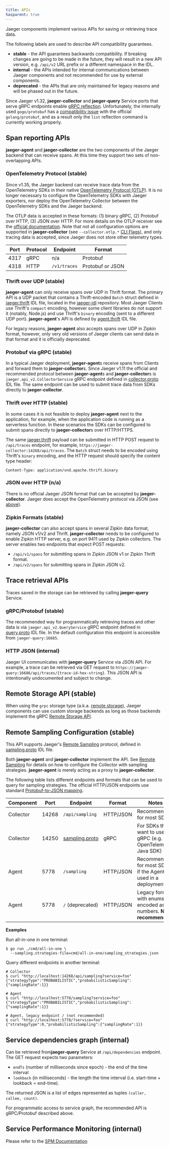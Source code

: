 ```yaml
---
title: APIs
hasparent: true
---
```


Jaeger components implement various APIs for saving or retrieving trace data.

The following labels are used to describe API compatibility guarantees.

* **stable** - the API guarantees backwards compatibility. If breaking changes are going to be made in the future, they will result in a new API version, e.g. `/api/v2` URL prefix or a different namespace in the IDL.
* **internal** - the APIs intended for internal communications between Jaeger components and not recommended for use by external components.
* **deprecated** - the APIs that are only maintained for legacy reasons and will be phased out in the future.

Since Jaeger v1.32, **jaeger-collector** and **jaeger-query** Service ports that serve gRPC endpoints enable [gRPC reflection][grpc-reflection]. Unfortunately, the internally used `gogo/protobuf` has a [compatibility issue][gogo-reflection] with the official `golang/protobuf`, and as a result only the `list` reflection command is currently working properly.

## Span reporting APIs

**jaeger-agent** and **jaeger-collector** are the two components of the Jaeger backend that can receive spans. At this time they support two sets of non-overlapping APIs.

### OpenTelemetry Protocol (stable)

Since v1.35, the Jaeger backend can receive trace data from the OpenTelemetry SDKs in their native [OpenTelemetry Protocol (OTLP)][otlp]. It is no longer necessary to configure the OpenTelemetry SDKs with Jaeger exporters, nor deploy the OpenTelemetry Collector between the OpenTelemetry SDKs and the Jaeger backend.

The OTLP data is accepted in these formats: (1) binary gRPC, (2) Protobuf over HTTP, (3) JSON over HTTP. For more details on the OTLP receiver see the [official documentation][otlp-rcvr]. Note that not all configuration options are supported in **jaeger-collector** (see `--collector.otlp.*` [CLI Flags](../cli/#jaeger-collector)), and only tracing data is accepted, since Jaeger does not store other telemetry types.

| Port  | Protocol | Endpoint     | Format
| ----- | -------  | ------------ | ----
| 4317  | gRPC     | n/a          | Protobuf
| 4318  | HTTP     | `/v1/traces` | Protobuf or JSON

[otlp-rcvr]: https://github.com/open-telemetry/opentelemetry-collector/blob/main/receiver/otlpreceiver/README.md
[otlp]: https://github.com/open-telemetry/opentelemetry-proto/blob/main/docs/specification.md

### Thrift over UDP (stable)

**jaeger-agent** can only receive spans over UDP in Thrift format. The primary API is a UDP packet that contains a Thrift-encoded `Batch` struct defined in [jaeger.thrift] IDL file, located in the [jaeger-idl] repository. Most Jaeger Clients use Thrift's `compact` encoding, however some client libraries do not support it (notably, Node.js) and use Thrift's `binary` encoding (sent to  a different UDP port). **jaeger-agent**'s API is defined by [agent.thrift] IDL file.

For legacy reasons, **jaeger-agent** also accepts spans over UDP in Zipkin format, however, only very old versions of Jaeger clients can send data in that format and it is officially deprecated.

### Protobuf via gRPC (stable)

In a typical Jaeger deployment, **jaeger-agent**s receive spans from Clients and forward them to **jaeger-collector**s. Since Jaeger v1.11 the official and recommended protocol between **jaeger-agent**s and **jaeger-collector**s is `jaeger.api_v2.CollectorService` gRPC endpoint defined in [collector.proto] IDL file. The same endpoint can be used to submit trace data from SDKs directly to **jaeger-collector**.

### Thrift over HTTP (stable)

In some cases it is not feasible to deploy **jaeger-agent** next to the application, for example, when the application code is running as a serverless function. In these scenarios the SDKs can be configured to submit spans directly to **jaeger-collector**s over HTTP/HTTPS.

The same [jaeger.thrift] payload can be submitted in HTTP POST request to `/api/traces` endpoint, for example, `https://jaeger-collector:14268/api/traces`. The `Batch` struct needs to be encoded using Thrift's `binary` encoding, and the HTTP request should specify the content type header:

```
Content-Type: application/vnd.apache.thrift.binary
```

### JSON over HTTP (n/a)

There is no official Jaeger JSON format that can be accepted by **jaeger-collector**.
Jaeger does accept the OpenTelemetry protocol via JSON (see [above](#opentelemetry-protocol-stable)).

### Zipkin Formats (stable)

**jaeger-collector** can also accept spans in several Zipkin data format, namely JSON v1/v2 and Thrift. **jaeger-collector** needs to be configured to enable Zipkin HTTP server, e.g. on port 9411 used by Zipkin collectors. The server enables two endpoints that expect POST requests:

* `/api/v1/spans` for submitting spans in Zipkin JSON v1 or Zipkin Thrift format.
* `/api/v2/spans` for submitting spans in Zipkin JSON v2.

## Trace retrieval APIs

Traces saved in the storage can be retrieved by calling **jaeger-query** Service.

### gRPC/Protobuf (stable)

The recommended way for programmatically retrieving traces and other data is via `jaeger.api_v2.QueryService` gRPC endpoint defined in [query.proto] IDL file. In the default configuration this endpoint is accessible from `jaeger-query:16685`.

### HTTP JSON (internal)

Jaeger UI communicates with **jaeger-query** Service via JSON API. For example, a trace can be retrieved via GET request to `https://jaeger-query:16686/api/traces/{trace-id-hex-string}`. This JSON API is intentionally undocumented and subject to change.

## Remote Storage API (stable)

When using the `grpc` storage type (a.k.a. [remote storage](../deployment/#remote-storage)), Jaeger components can use custom storage backends as long as those backends implement the gRPC [Remote Storage API][storage.proto].

## Remote Sampling Configuration (stable)

This API supports Jaeger's [Remote Sampling](../sampling/#remote-sampling) protocol, defined in [sampling.proto] IDL file.

Both **jaeger-agent** and **jaeger-collector** implement the API. See [Remote Sampling](../sampling/#remote-sampling) for details on how to configure the Collector with sampling strategies. **jaeger-agent** is merely acting as a proxy to **jaeger-collector**.

The following table lists different endpoints and formats that can be used to query for sampling strategies. The official HTTP/JSON endpoints use standard [Protobuf-to-JSON mapping](https://developers.google.com/protocol-buffers/docs/proto3#json).

Component | Port  | Endpoint          | Format    | Notes
--------- | ----- | ----------------- | --------- | -----
Collector | 14268 | `/api/sampling`   | HTTP/JSON | Recommended for most SDKs
Collector | 14250 | [sampling.proto]  | gRPC      | For SDKs that want to use gRPC (e.g. OpenTelemetry Java SDK)
Agent     | 5778  | `/sampling`       | HTTP/JSON | Recommended for most SDKs if the Agent is used in a deployment
Agent     | 5778  | `/` (deprecated)  | HTTP/JSON | Legacy format, with enums encoded as numbers. **Not recommended.**

**Examples**

Run all-in-one in one terminal:
```shell
$ go run ./cmd/all-in-one \
  --sampling.strategies-file=cmd/all-in-one/sampling_strategies.json
```

Query different endpoints in another terminal:
```shell
# Collector
$ curl "http://localhost:14268/api/sampling?service=foo"
{"strategyType":"PROBABILISTIC","probabilisticSampling":{"samplingRate":1}}

# Agent
$ curl "http://localhost:5778/sampling?service=foo"
{"strategyType":"PROBABILISTIC","probabilisticSampling":{"samplingRate":1}}

# Agent, legacy endpoint / (not recommended)
$ curl "http://localhost:5778/?service=foo"
{"strategyType":0,"probabilisticSampling":{"samplingRate":1}}
```

## Service dependencies graph (internal)

Can be retrieved from**jaeger-query** Service at `/api/dependencies` endpoint. The GET request expects two parameters:

* `endTs` (number of milliseconds since epoch) - the end of the time interval
* `lookback` (in milliseconds) - the length the time interval (i.e. start-time + lookback = end-time).

The returned JSON is a list of edges represented as tuples `(caller, callee, count)`.

For programmatic access to service graph, the recommended API is gRPC/Protobuf described above.

## Service Performance Monitoring (internal)

Please refer to the [SPM Documentation](../spm#api)

[jaeger-idl]: https://github.com/jaegertracing/jaeger-idl/
[jaeger.thrift]: https://github.com/jaegertracing/jaeger-idl/blob/main/thrift/jaeger.thrift
[agent.thrift]: https://github.com/jaegertracing/jaeger-idl/blob/main/thrift/agent.thrift
[sampling.thrift]: https://github.com/jaegertracing/jaeger-idl/blob/main/thrift/sampling.thrift
[collector.proto]: https://github.com/jaegertracing/jaeger-idl/blob/main/proto/api_v2/collector.proto
[query.proto]: https://github.com/jaegertracing/jaeger-idl/blob/main/proto/api_v2/query.proto
[sampling.proto]: https://github.com/jaegertracing/jaeger-idl/blob/main/proto/api_v2/sampling.proto
[grpc-reflection]: https://github.com/grpc/grpc-go/blob/master/Documentation/server-reflection-tutorial.md#enable-server-reflection
[gogo-reflection]: https://jbrandhorst.com/post/gogoproto/#reflection
[storage.proto]: https://github.com/jaegertracing/jaeger/blob/v1.58.0/plugin/storage/grpc/proto/storage.proto
